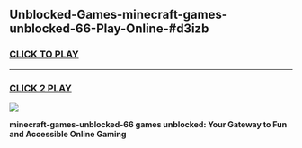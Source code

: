 
## Unblocked-Games-minecraft-games-unblocked-66-Play-Online-#d3izb
<h3>
<a href="https://premium.freeplayer.one?title=minecraft-games-unblocked-66&ref=27F">CLICK TO PLAY</a></h3>
<hr>

<h3>
<a href="https://premium.freeplayer.one?title=minecraft-games-unblocked-66&ref=27F">CLICK 2 PLAY</a>
  
</h3>

<a href="https://premium.freeplayer.one?title=minecraft-games-unblocked-66&ref=27F"><img src="https://clearcache.store/games.png"></a>


**minecraft-games-unblocked-66 games unblocked: Your Gateway to Fun and Accessible Online Gaming**
